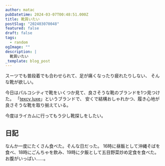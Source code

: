 ```yaml
---
author: matac
pubDatetime: 2024-03-07T00:48:51.000Z
title: 靴買いたい
postSlug: "202403070048"
featured: false
draft: false
tags:
  - random
ogImage: ""
description: |
  靴買いたい
_template: blog_post
---
```


スーツでも普段着でも合わせられて、足が痛くなったり疲れたりしない、
そんな靴が欲しい。

今日はパルコシティで靴をいくつか見て、良さそうな靴のブランドを1つ見つけた。
「[texcy luxe](https://www.asics-trading.co.jp/shop/c/cLUXE)」というブランドで、
安くで結構おしゃれかつ、履き心地が良さそうな靴を取り揃えている。

今度はライカムに行ってもう少し靴探しをしたい。

## 日記

なんか一度にたくさん食べた。そんな日だった。
16時に昼飯として沖縄そばを食べ、18時にごんちゃを飲み、19時に夕飯として五目野菜炒め定食を食べた。
お腹がいっぱい......。
